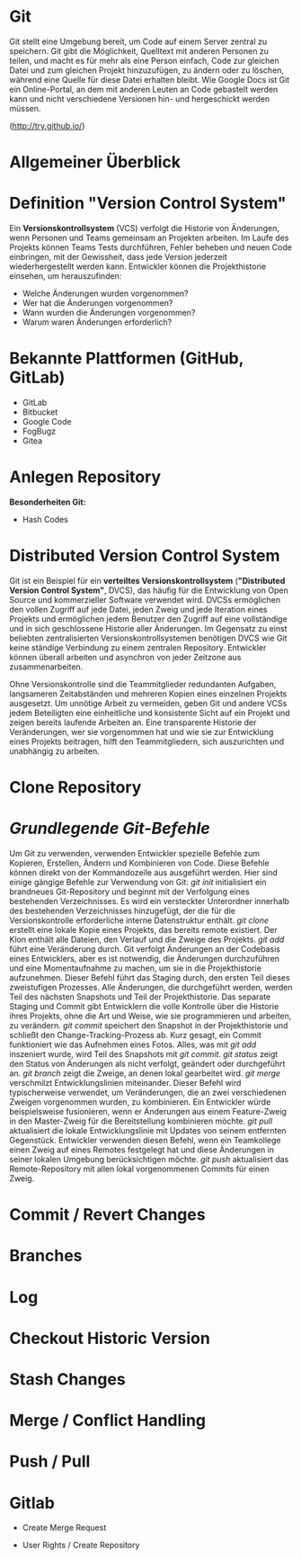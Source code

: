 Git
==========

Git stellt eine Umgebung bereit, um Code auf einem Server zentral zu speichern.
Git gibt die Möglichkeit, Quelltext mit anderen Personen zu teilen, und macht es für mehr als eine Person einfach, Code zur gleichen Datei und zum gleichen Projekt hinzuzufügen, zu ändern oder zu löschen, während eine Quelle für diese Datei erhalten bleibt.
Wie Google Docs ist Git ein Online-Portal, an dem mit anderen Leuten an Code gebastelt werden kann und nicht verschiedene Versionen hin- und hergeschickt werden müssen.

(http://try.github.io/)


Allgemeiner Überblick
=========

Definition "Version Control System"
=========
Ein **Versionskontrollsystem** (VCS) verfolgt die Historie von Änderungen, wenn Personen und Teams gemeinsam an Projekten arbeiten. Im Laufe des Projekts können Teams Tests durchführen, Fehler beheben und neuen Code einbringen, mit der Gewissheit, dass jede Version jederzeit wiederhergestellt werden kann. Entwickler können die Projekthistorie einsehen, um herauszufinden:
* Welche Änderungen wurden vorgenommen?
* Wer hat die Änderungen vorgenommen?
* Wann wurden die Änderungen vorgenommen?
* Warum waren Änderungen erforderlich?

**Bekannte Plattformen (GitHub, GitLab)**
=========
* GitLab
* Bitbucket
* Google Code
* FogBugz
* Gitea

Anlegen Repository
=========

**Besonderheiten Git:**

* Hash Codes

Distributed Version Control System
=========

Git ist ein Beispiel für ein **verteiltes Versionskontrollsystem** (**"Distributed Version Control System"**, DVCS), das häufig für die Entwicklung von Open Source und kommerzieller Software verwendet wird. DVCSs ermöglichen den vollen Zugriff auf jede Datei, jeden Zweig und jede Iteration eines Projekts und ermöglichen jedem Benutzer den Zugriff auf eine vollständige und in sich geschlossene Historie aller Änderungen. Im Gegensatz zu einst beliebten zentralisierten Versionskontrollsystemen benötigen DVCS wie Git keine ständige Verbindung zu einem zentralen Repository. Entwickler können überall arbeiten und asynchron von jeder Zeitzone aus zusammenarbeiten.

Ohne Versionskontrolle sind die Teammitglieder redundanten Aufgaben, langsameren Zeitabständen und mehreren Kopien eines einzelnen Projekts ausgesetzt. Um unnötige Arbeit zu vermeiden, geben Git und andere VCSs jedem Beteiligten eine einheitliche und konsistente Sicht auf ein Projekt und zeigen bereits laufende Arbeiten an. Eine transparente Historie der Veränderungen, wer sie vorgenommen hat und wie sie zur Entwicklung eines Projekts beitragen, hilft den Teammitgliedern, sich auszurichten und unabhängig zu arbeiten.


Clone Repository
=========


*Grundlegende Git-Befehle*
=========
Um Git zu verwenden, verwenden Entwickler spezielle Befehle zum Kopieren, Erstellen, Ändern und Kombinieren von Code. Diese Befehle können direkt von der Kommandozeile aus ausgeführt werden. Hier sind einige gängige Befehle zur Verwendung von Git:
*git init* initialisiert ein brandneues Git-Repository und beginnt mit der Verfolgung eines bestehenden Verzeichnisses. Es wird ein versteckter Unterordner innerhalb des bestehenden Verzeichnisses hinzugefügt, der die für die Versionskontrolle erforderliche interne Datenstruktur enthält.
*git clone* erstellt eine lokale Kopie eines Projekts, das bereits remote existiert. Der Klon enthält alle Dateien, den Verlauf und die Zweige des Projekts.
*git add* führt eine Veränderung durch. Git verfolgt Änderungen an der Codebasis eines Entwicklers, aber es ist notwendig, die Änderungen durchzuführen und eine Momentaufnahme zu machen, um sie in die Projekthistorie aufzunehmen. Dieser Befehl führt das Staging durch, den ersten Teil dieses zweistufigen Prozesses. Alle Änderungen, die durchgeführt werden, werden Teil des nächsten Snapshots und Teil der Projekthistorie. Das separate Staging und Commit gibt Entwicklern die volle Kontrolle über die Historie ihres Projekts, ohne die Art und Weise, wie sie programmieren und arbeiten, zu verändern.
*git commit* speichert den Snapshot in der Projekthistorie und schließt den Change-Tracking-Prozess ab. Kurz gesagt, ein Commit funktioniert wie das Aufnehmen eines Fotos. Alles, was mit *git add* inszeniert wurde, wird Teil des Snapshots mit *git commit*.
*git status* zeigt den Status von Änderungen als nicht verfolgt, geändert oder durchgeführt an.
*git branch* zeigt die Zweige, an denen lokal gearbeitet wird.
*git merge* verschmilzt Entwicklungslinien miteinander. Dieser Befehl wird typischerweise verwendet, um Veränderungen, die an zwei verschiedenen Zweigen vorgenommen wurden, zu kombinieren. Ein Entwickler würde beispielsweise fusionieren, wenn er Änderungen aus einem Feature-Zweig in den Master-Zweig für die Bereitstellung kombinieren möchte.
*git pull* aktualisiert die lokale Entwicklungslinie mit Updates von seinem entfernten Gegenstück. Entwickler verwenden diesen Befehl, wenn ein Teamkollege einen Zweig auf eines Remotes festgelegt hat und diese Änderungen in seiner lokalen Umgebung berücksichtigen möchte.
*git push* aktualisiert das Remote-Repository mit allen lokal vorgenommenen Commits für einen Zweig.



Commit / Revert Changes
=========

Branches
=========

Log
=========

Checkout Historic Version
=========

Stash Changes
=========

Merge / Conflict Handling
=========

Push / Pull
=========

Gitlab
=========
* Create Merge Request

* User Rights / Create Repository
